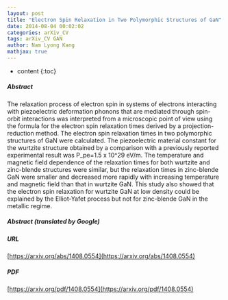 ```yaml
---
layout: post
title: "Electron Spin Relaxation in Two Polymorphic Structures of GaN"
date: 2014-08-04 00:02:02
categories: arXiv_CV
tags: arXiv_CV GAN
author: Nam Lyong Kang
mathjax: true
---
```


* content
{:toc}

##### Abstract
The relaxation process of electron spin in systems of electrons interacting with piezoelectric deformation phonons that are mediated through spin-orbit interactions was interpreted from a microscopic point of view using the formula for the electron spin relaxation times derived by a projection-reduction method. The electron spin relaxation times in two polymorphic structures of GaN were calculated. The piezoelectric material constant for the wurtzite structure obtained by a comparison with a previously reported experimental result was P_pe=1.5 x 10^29 eV/m. The temperature and magnetic field dependence of the relaxation times for both wurtzite and zinc-blende structures were similar, but the relaxation times in zinc-blende GaN were smaller and decreased more rapidly with increasing temperature and magnetic field than that in wurtzite GaN. This study also showed that the electron spin relaxation for wurtzite GaN at low density could be explained by the Elliot-Yafet process but not for zinc-blende GaN in the metallic regime.

##### Abstract (translated by Google)


##### URL
[https://arxiv.org/abs/1408.0554](https://arxiv.org/abs/1408.0554)

##### PDF
[https://arxiv.org/pdf/1408.0554](https://arxiv.org/pdf/1408.0554)

